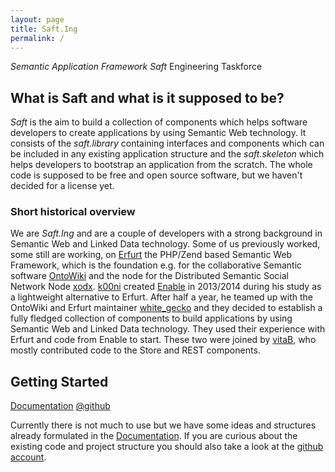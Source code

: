 ```yaml
---
layout: page
title: Saft.Ing
permalink: /
---
```


_Semantic Application Framework Saft_ Engineering Taskforce

## What is Saft and what is it supposed to be?

_Saft_ is the aim to build a collection of components which helps software developers to create applications by using Semantic Web technology.
It consists of the _saft.library_ containing interfaces and components which can be included in any existing application structure and the _saft.skeleton_ which helps developers to bootstrap an application from the scratch.
The whole code is supposed to be free and open source software, but we haven't decided for a license yet.

### Short historical overview

We are _Saft.Ing_ and are a couple of developers with a strong background in Semantic Web and Linked Data technology. Some of us previously worked, some still are working, on [Erfurt](https://github.com/AKSW/Erfurt) the PHP/Zend based Semantic Web Framework, which is the foundation e.g. for the collaborative Semantic software [OntoWiki](http://aksw.org/Projects/OntoWiki) and the node for the Distributed Semantic Social Network Node [xodx](http://aksw.org/Projects/Xodx).
[k00ni](https://github.com/k00ni) created [Enable](https://github.com/k00ni/Enable) in 2013/2014 during his study as a lightweight alternative to Erfurt. After half a year, he teamed up with the OntoWiki and Erfurt maintainer [white_gecko](https://github.com/white-gecko) and they decided to establish a fully fledged collection of components to build applications by using Semantic Web and Linked Data technology. They used their experience with Erfurt and code from Enable to start. These two were joined by [vitaB](https://github.com/vitaB), who mostly contributed code to the Store and REST components.

## Getting Started

<a class="btn" href="doc">Documentation</a>
<a class="btn" href="https://github.com/safting">@github</a>

Currently there is not much to use but we have some ideas and structures already formulated in the [Documentation](doc).
If you are curious about the existing code and project structure you should also take a look at the [github account](https://github.com/safting).
